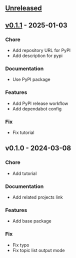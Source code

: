 <a name="unreleased"></a>
## [Unreleased]


<a name="v0.1.1"></a>
## [v0.1.1] - 2025-01-03
### Chore
- Add repository URL for PyPI
- Add description for pypi

### Documentation
- Use PyPI package

### Features
- Add PyPI release workflow
- Add dependabot config

### Fix
- Fix tutorial


<a name="v0.1.0"></a>
## v0.1.0 - 2024-03-08
### Chore
- Add tutorial

### Documentation
- Add related projects link

### Features
- Add base package

### Fix
- Fix typo
- Fix topic list output mode


[Unreleased]: https://github.com/Tiryoh/mcap-to-mp4/compare/v0.1.1...HEAD
[v0.1.1]: https://github.com/Tiryoh/mcap-to-mp4/compare/v0.1.0...v0.1.1
